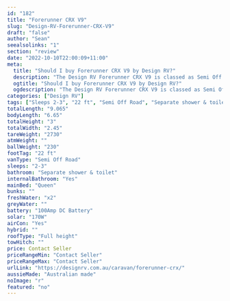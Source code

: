 ```yaml
---
id: "182"
title: "Forerunner CRX V9"
slug: "Design-RV-Forerunner-CRX-V9"
draft: "false"
author: "Sean"
seealsolinks: "1"
section: "review"
date: "2022-10-10T22:00:09+11:00"
meta:
  title: "Should I buy Forerunner CRX V9 by Design RV?"
  description: "The Design RV Forerunner CRX V9 is classed as Semi Off Road, and sleeps 2-3 people. It is Australian made and comes in at 22 ft. It generally has Separate shower & toilet."
  ogtitle: "Should I buy Forerunner CRX V9 by Design RV?"
  ogdescription: "The Design RV Forerunner CRX V9 is classed as Semi Off Road, and sleeps 2-3 people. It is Australian made and comes in at 22 ft. It generally has Separate shower & toilet."
categories: ["Design RV"]
tags: ["Sleeps 2-3", "22 ft", "Semi Off Road", "Separate shower & toilet", "Full height", "Price Unknown", "Australian made"]
totalLength: "9.065"
bodyLength: "6.65"
totalHeight: "3"
totalWidth: "2.45"
tareWeight: "2730"
atmWeight: ""
ballWeight: "230"
footTag: "22 ft"
vanType: "Semi Off Road"
sleeps: "2-3"
bathroom: "Separate shower & toilet"
internalBathroom: "Yes"
mainBed: "Queen"
bunks: ""
freshWater: "x2"
greyWater: ""
battery: "100Amp DC Battery"
solar: "170W"
airCon: "Yes"
hybrid: ""
roofType: "Full height"
towHitch: ""
price: Contact Seller
priceRangeMin: "Contact Seller"
priceRangeMax: "Contact Seller"
urlLink: "https://designrv.com.au/caravan/forerunner-crx/"
aussieMade: "Australian made"
noImage: "r"
featured: "no"
---
```

